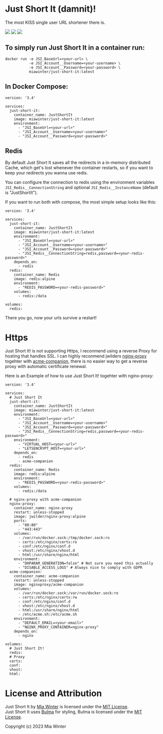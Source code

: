 # Just Short It (damnit)!

The most KISS single user URL shortener there is.

![](https://img.shields.io/github/license/miawinter98/just-short-it?color=green)
![](https://img.shields.io/docker/pulls/miawinter/just-short-it?color=informational)
![](https://img.shields.io/docker/stars/miawinter/just-short-it?color=yellow)

## To simply run Just Short It in a container run:
```
docker run -e JSI_BaseUrl=<your-url> \
           -e JSI_Account__Username=<your-username> \
           -e JSI_Account__Password=<your-password> \
           miawinter/just-short-it:latest
```


## In Docker Compose:
```docker-compose
version: '3.4'

services:
  just-short-it:
    container_name: JustShortIt
    image: miawinter/just-short-it:latest
    environment:
      - "JSI_BaseUrl=<your-url>"
      - "JSI_Account__Username=<your-username>"
      - "JSI_Account__Password=<your-password>"
```

## Redis

By default Just Short It saves all the redirects in a in-memory distributed Cache, which get's lost 
whenever the container restarts, so if you want to keep your redirects you wanna use redis.

You can configure the connection to redis using the environment variables `JSI_Redis__ConnectionString` 
and optional `JSI_Redis__InstanceName` (default is "JustShortIt").

If you want to run both with compose, the most simple setup looks like this:

```docker-compose
version: '3.4'

services:
  just-short-it:
    container_name: JustShortIt
    image: miawinter/just-short-it:latest
    environment:
      - "JSI_BaseUrl=<your-url>"
      - "JSI_Account__Username=<your-username>"
      - "JSI_Account__Password=<your-password>"
      - "JSI_Redis__ConnectionString=redis,password=<your-redis-password>"
    depends_on:
      - redis
  redis:
    container_name: Redis
    image: redis:alpine
    environment:
      - "REDIS_PASSWORD=<your-redis-password>"
    volumes:
      - redis:/data

volumes:
  redis:
```

There you go, now your urls survive a restart!

# Https

Just Short It! is not supporting Https, I reconmend using a reverse Proxy for hosting
that handles SSL. I can highly reconmend jwilders 
[nginx-proxy](https://github.com/nginx-proxy/nginx-proxy) togehter with 
[acme-companion](https://github.com/nginx-proxy/acme-companion), 
there is no easier way to get a reverse proxy with automatic certificate renewal.

Here is an Example of how to use Just Short It! togehter with nginx-proxy:

```docker-compose
version: '3.4'

services:
  # Just Short It
  just-short-it:
    container_name: JustShortIt
    image: miawinter/just-short-it:latest
    environment:
      - "JSI_BaseUrl=<your-url>"
      - "JSI_Account__Username=<your-username>"
      - "JSI_Account__Password=<your-password>"
      - "JSI_Redis__ConnectionString=redis,password=<your-redis-password>"
    environment:
      - "VIRTUAL_HOST=<your-url>"
      - "LETSENCRYPT_HOST=<your-url>"
    depends_on:
      - redis
      - acme-companion
  redis:
    container_name: Redis
    image: redis:alpine
    environment:
      - "REDIS_PASSWORD=<your-redis-password>"
    volumes:
      - redis:/data

  # nginx-proxy with acme-companion
  nginx-proxy:
    container_name: nginx-proxy
    restart: unless-stopped
    image: jwilder/nginx-proxy:alpine
    ports:
      - "80:80"
      - "443:443"
    volumes:
      - /var/run/docker.sock:/tmp/docker.sock:ro
      - certs:/etc/nginx/certs:ro
      - conf:/etc/nginx/conf.d
      - vhost:/etc/nginx/vhost.d
      - html:/usr/share/nginx/html
    environment:
      - "DHPARAM_GENERATION=false" # Not sure you need this actually
      - "DISABLE_ACCESS_LOGS" # Always nice to comply with GDPR
  acme-companion:
    container_name: acme-companion
    restart: unless-stopped
    image: nginxproxy/acme-companion
    volumes:
      - /var/run/docker.sock:/var/run/docker.sock:ro
      - certs:/etc/nginx/certs:rw
      - conf:/etc/nginx/conf.d
      - vhost:/etc/nginx/vhost.d
      - html:/usr/share/nginx/html
      - /etc/acme.sh:/etc/acme.sh
    environment:
      - "DEFAULT_EMAIL=<your-email>"
      - "NGINX_PROXY_CONTAINER=nginx-proxy"
    depends_on:
      - nginx

volumes:
  # Just Short It!
  redis:
  # Proxy
  certs:
  conf:
  vhost:
  html:

```

# License and Attribution

Just Short It by [Mia Winter](https://miawinter.de/) is licensed under the [MIT License](https://en.wikipedia.org/wiki/MIT_License).  
Just Short It uses [Bulma](https://bulma.io/) for styling, Bulma is licensed under the [MIT License](https://github.com/jgthms/bulma/blob/master/LICENSE).


Copyright (c) 2023 Mia Winter